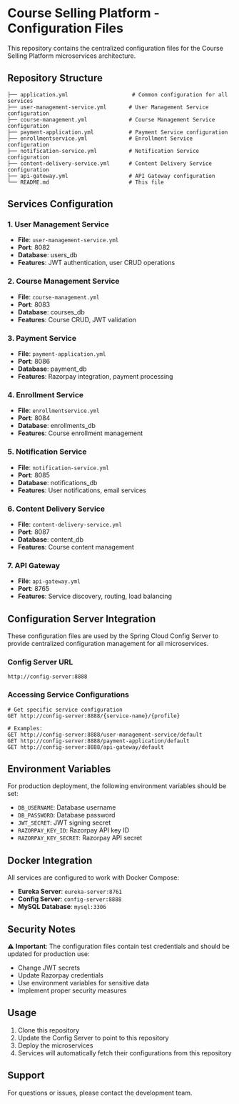 # Course Selling Platform - Configuration Files

This repository contains the centralized configuration files for the Course Selling Platform microservices architecture.

## Repository Structure

```
├── application.yml                    # Common configuration for all services
├── user-management-service.yml       # User Management Service configuration
├── course-management.yml             # Course Management Service configuration
├── payment-application.yml           # Payment Service configuration
├── enrollmentservice.yml             # Enrollment Service configuration
├── notification-service.yml          # Notification Service configuration
├── content-delivery-service.yml      # Content Delivery Service configuration
├── api-gateway.yml                   # API Gateway configuration
└── README.md                         # This file
```

## Services Configuration

### 1. User Management Service
- **File**: `user-management-service.yml`
- **Port**: 8082
- **Database**: users_db
- **Features**: JWT authentication, user CRUD operations

### 2. Course Management Service
- **File**: `course-management.yml`
- **Port**: 8083
- **Database**: courses_db
- **Features**: Course CRUD, JWT validation

### 3. Payment Service
- **File**: `payment-application.yml`
- **Port**: 8086
- **Database**: payment_db
- **Features**: Razorpay integration, payment processing

### 4. Enrollment Service
- **File**: `enrollmentservice.yml`
- **Port**: 8084
- **Database**: enrollments_db
- **Features**: Course enrollment management

### 5. Notification Service
- **File**: `notification-service.yml`
- **Port**: 8085
- **Database**: notifications_db
- **Features**: User notifications, email services

### 6. Content Delivery Service
- **File**: `content-delivery-service.yml`
- **Port**: 8087
- **Database**: content_db
- **Features**: Course content management

### 7. API Gateway
- **File**: `api-gateway.yml`
- **Port**: 8765
- **Features**: Service discovery, routing, load balancing

## Configuration Server Integration

These configuration files are used by the Spring Cloud Config Server to provide centralized configuration management for all microservices.

### Config Server URL
```
http://config-server:8888
```

### Accessing Service Configurations
```
# Get specific service configuration
GET http://config-server:8888/{service-name}/{profile}

# Examples:
GET http://config-server:8888/user-management-service/default
GET http://config-server:8888/payment-application/default
GET http://config-server:8888/api-gateway/default
```

## Environment Variables

For production deployment, the following environment variables should be set:

- `DB_USERNAME`: Database username
- `DB_PASSWORD`: Database password
- `JWT_SECRET`: JWT signing secret
- `RAZORPAY_KEY_ID`: Razorpay API key ID
- `RAZORPAY_KEY_SECRET`: Razorpay API secret

## Docker Integration

All services are configured to work with Docker Compose:
- **Eureka Server**: `eureka-server:8761`
- **Config Server**: `config-server:8888`
- **MySQL Database**: `mysql:3306`

## Security Notes

⚠️ **Important**: The configuration files contain test credentials and should be updated for production use:
- Change JWT secrets
- Update Razorpay credentials
- Use environment variables for sensitive data
- Implement proper security measures

## Usage

1. Clone this repository
2. Update the Config Server to point to this repository
3. Deploy the microservices
4. Services will automatically fetch their configurations from this repository

## Support

For questions or issues, please contact the development team.
